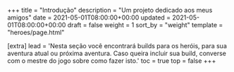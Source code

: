 +++
title = "Introdução"
description = "Um projeto dedicado aos meus amigos"
date = 2021-05-01T08:00:00+00:00
updated = 2021-05-01T08:00:00+00:00
draft = false
weight = 1
sort_by = "weight"
template = "heroes/page.html"

[extra]
lead = 'Nesta seção você encontrará builds para os heróis, para sua aventura atual ou próxima aventura. Caso queira incluir sua build, converse com o mestre do jogo sobre como fazer isto.'
toc = true
top = false
+++